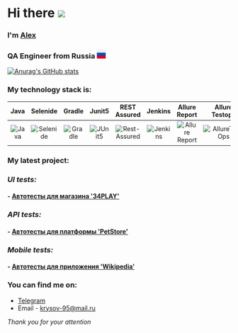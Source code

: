 <h1 align="left">Hi there <img src="https://github.com/blackcater/blackcater/raw/main/images/Hi.gif" height="32"/></h1>
<h3 align="left">I'm <a href="https://github.com/AlexKrysov" target="_blank">Alex</a></h3>
<h3 align="left">QA Engineer from Russia <img src="https://github.com/AlexKrysov/AlexKrysov/blob/main/icons/ru.png" height="20"/>
</h3>

<!--
**ElenaSkorobodilova/ElenaSkorobodilova** is a ✨ _special_ ✨ repository because its `README.md` (this file) appears on your GitHub profile.

Here are some ideas to get you started:

- 🔭 I’m currently working on ...
- 🌱 I’m currently learning ...
- 👯 I’m looking to collaborate on ...
- 🤔 I’m looking for help with ...
- 💬 Ask me about ...
- 📫 How to reach me: ...
- 😄 Pronouns: ...
- ⚡ Fun fact: ...
  -->


[![Anurag's GitHub stats](https://github-readme-stats.vercel.app/api?username=AlexKrysov)](https://github.com/AlexKrysov/github-readme-stats)

### My technology stack is:

| Java | Selenide | Gradle | Junit5 | REST Assured | Jenkins | Allure Report | Allure Testops | IntelliJ IDEA |
|:------:|:----:|:------:|:------:|:--------:|:-------------:|:---------:|:---------:|:--------:|
|![Java](../AlexKrysov/icons/Java.png)| ![Selenide](../AlexKrysov/icons/Selenide.png) | ![Gradle](../AlexKrysov/icons/Gradle.png) | ![JUnit5](../AlexKrysov/icons/JUnit5.png) | ![Rest-Assured](../AlexKrysov/icons/Rest-Assured.png) | ![Jenkins](../AlexKrysov/icons/Jenkins.png) | ![Allure Report](../AlexKrysov/icons/Allure_Report.png) | ![AllureTestOps](../AlexKrysov/icons/AllureTestOps.png) | ![Intelij_IDEA](../AlexKrysov/icons/Intelij_IDEA.png) |

### My latest project:

### ***UI tests:***

#### - [Автотесты для магазина '34PLAY'](https://github.com/AlexKrysov/byndyusoft_tests)
### ***API tests:***

#### - [Автотесты для платформы 'PetStore'](https://github.com/AlexKrysov/petstore_krysov)
### ***Mobile tests:***

#### - [Автотесты для приложения 'Wikipedia'](https://github.com/AlexKrysov/hw22_mobile_part2)

### You can find me on:

+  [Telegram](https://t.me/KrysovAlex)
+ Email - krysov-95@mail.ru

_Thank you for your attention_
